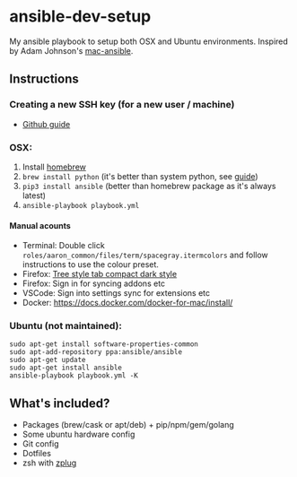 # ansible-dev-setup

My ansible playbook to setup both OSX and Ubuntu environments.
Inspired by Adam Johnson's [mac-ansible](https://github.com/adamchainz/mac-ansible).


## Instructions

### Creating a new SSH key (for a new user / machine)

- [Github guide](https://docs.github.com/en/authentication/connecting-to-github-with-ssh/generating-a-new-ssh-key-and-adding-it-to-the-ssh-agent)

### OSX:

1. Install [homebrew](https://brew.sh)
2. `brew install python` (it's better than system python, see [guide](https://github.com/Homebrew/homebrew/blob/master/share/doc/homebrew/Homebrew-and-Python.md))
3. `pip3 install ansible` (better than homebrew package as it's always latest)
4. `ansible-playbook playbook.yml`

#### Manual acounts

- Terminal: Double click `roles/aaron_common/files/term/spacegray.itermcolors` and follow instructions to use the colour preset.
- Firefox: [Tree style tab compact dark style](https://github.com/doublejim/tree-style-tab-compact-dark-style)
- Firefox: Sign in for syncing addons etc
- VSCode: Sign into settings sync for extensions etc
- Docker: https://docs.docker.com/docker-for-mac/install/

### Ubuntu (not maintained):

```
sudo apt-get install software-properties-common
sudo apt-add-repository ppa:ansible/ansible
sudo apt-get update
sudo apt-get install ansible
ansible-playbook playbook.yml -K
```

## What's included?

- Packages (brew/cask or apt/deb) + pip/npm/gem/golang
- Some ubuntu hardware config
- Git config
- Dotfiles
- zsh with [zplug](https://github.com/zplug/zplug)
